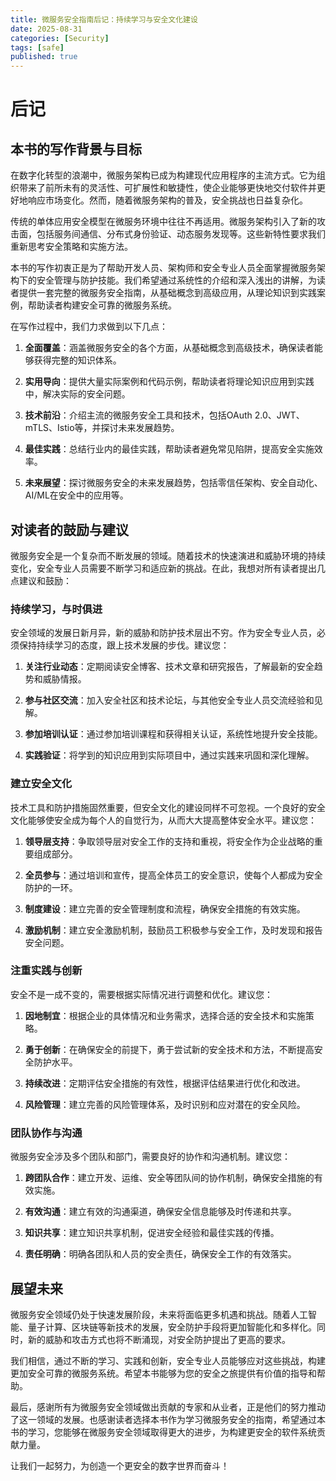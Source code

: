 ```yaml
---
title: 微服务安全指南后记：持续学习与安全文化建设
date: 2025-08-31
categories: [Security]
tags: [safe]
published: true
---
```


# 后记

## 本书的写作背景与目标

在数字化转型的浪潮中，微服务架构已成为构建现代应用程序的主流方式。它为组织带来了前所未有的灵活性、可扩展性和敏捷性，使企业能够更快地交付软件并更好地响应市场变化。然而，随着微服务架构的普及，安全挑战也日益复杂化。

传统的单体应用安全模型在微服务环境中往往不再适用。微服务架构引入了新的攻击面，包括服务间通信、分布式身份验证、动态服务发现等。这些新特性要求我们重新思考安全策略和实施方法。

本书的写作初衷正是为了帮助开发人员、架构师和安全专业人员全面掌握微服务架构下的安全管理与防护技能。我们希望通过系统性的介绍和深入浅出的讲解，为读者提供一套完整的微服务安全指南，从基础概念到高级应用，从理论知识到实践案例，帮助读者构建安全可靠的微服务系统。

在写作过程中，我们力求做到以下几点：

1. **全面覆盖**：涵盖微服务安全的各个方面，从基础概念到高级技术，确保读者能够获得完整的知识体系。

2. **实用导向**：提供大量实际案例和代码示例，帮助读者将理论知识应用到实践中，解决实际的安全问题。

3. **技术前沿**：介绍主流的微服务安全工具和技术，包括OAuth 2.0、JWT、mTLS、Istio等，并探讨未来发展趋势。

4. **最佳实践**：总结行业内的最佳实践，帮助读者避免常见陷阱，提高安全实施效率。

5. **未来展望**：探讨微服务安全的未来发展趋势，包括零信任架构、安全自动化、AI/ML在安全中的应用等。

## 对读者的鼓励与建议

微服务安全是一个复杂而不断发展的领域。随着技术的快速演进和威胁环境的持续变化，安全专业人员需要不断学习和适应新的挑战。在此，我想对所有读者提出几点建议和鼓励：

### 持续学习，与时俱进

安全领域的发展日新月异，新的威胁和防护技术层出不穷。作为安全专业人员，必须保持持续学习的态度，跟上技术发展的步伐。建议您：

1. **关注行业动态**：定期阅读安全博客、技术文章和研究报告，了解最新的安全趋势和威胁情报。

2. **参与社区交流**：加入安全社区和技术论坛，与其他安全专业人员交流经验和见解。

3. **参加培训认证**：通过参加培训课程和获得相关认证，系统性地提升安全技能。

4. **实践验证**：将学到的知识应用到实际项目中，通过实践来巩固和深化理解。

### 建立安全文化

技术工具和防护措施固然重要，但安全文化的建设同样不可忽视。一个良好的安全文化能够使安全成为每个人的自觉行为，从而大大提高整体安全水平。建议您：

1. **领导层支持**：争取领导层对安全工作的支持和重视，将安全作为企业战略的重要组成部分。

2. **全员参与**：通过培训和宣传，提高全体员工的安全意识，使每个人都成为安全防护的一环。

3. **制度建设**：建立完善的安全管理制度和流程，确保安全措施的有效实施。

4. **激励机制**：建立安全激励机制，鼓励员工积极参与安全工作，及时发现和报告安全问题。

### 注重实践与创新

安全不是一成不变的，需要根据实际情况进行调整和优化。建议您：

1. **因地制宜**：根据企业的具体情况和业务需求，选择合适的安全技术和实施策略。

2. **勇于创新**：在确保安全的前提下，勇于尝试新的安全技术和方法，不断提高安全防护水平。

3. **持续改进**：定期评估安全措施的有效性，根据评估结果进行优化和改进。

4. **风险管理**：建立完善的风险管理体系，及时识别和应对潜在的安全风险。

### 团队协作与沟通

微服务安全涉及多个团队和部门，需要良好的协作和沟通机制。建议您：

1. **跨团队合作**：建立开发、运维、安全等团队间的协作机制，确保安全措施的有效实施。

2. **有效沟通**：建立有效的沟通渠道，确保安全信息能够及时传递和共享。

3. **知识共享**：建立知识共享机制，促进安全经验和最佳实践的传播。

4. **责任明确**：明确各团队和人员的安全责任，确保安全工作的有效落实。

## 展望未来

微服务安全领域仍处于快速发展阶段，未来将面临更多机遇和挑战。随着人工智能、量子计算、区块链等新技术的发展，安全防护手段将更加智能化和多样化。同时，新的威胁和攻击方式也将不断涌现，对安全防护提出了更高的要求。

我们相信，通过不断的学习、实践和创新，安全专业人员能够应对这些挑战，构建更加安全可靠的微服务系统。希望本书能够为您的安全之旅提供有价值的指导和帮助。

最后，感谢所有为微服务安全领域做出贡献的专家和从业者，正是他们的努力推动了这一领域的发展。也感谢读者选择本书作为学习微服务安全的指南，希望通过本书的学习，您能够在微服务安全领域取得更大的进步，为构建更安全的软件系统贡献力量。

让我们一起努力，为创造一个更安全的数字世界而奋斗！